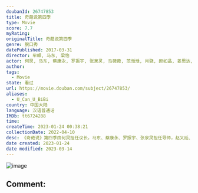 ```yaml
---
doubanId: 26747853
title: 奇葩说第四季
type: Movie
score: 7.7
myRating: 
originalTitle: 奇葩说第四季
genre: 脱口秀
datePublished: 2017-03-31
director: 牟頔, 马东, 梁怡
actor: 何炅, 马东, 蔡康永, 罗振宇, 张泉灵, 马薇薇, 范湉湉, 肖骁, 颜如晶, 姜思达, 艾力, 邱晨, 大王, 黄执中, 陈咏开, 陈铭, 董婧, 欧阳超, 马剑越, 春夏, 臧鸿飞, 雷军, 刘楠, 郭珺, 刘罗兰（蹦蹦）, 傅首尔
author: 
tags:
  - Movie
state: 看过
url: https://movie.douban.com/subject/26747853/
aliases:
  - U_Can_U_BiBi
country: 中国大陆
language: 汉语普通话
IMDb: tt6724288
time: 
createTime: 2023-01-24 00:38:21
collectionDate: 2022-04-10
desc: 《奇葩说》第四季由何炅担任议长，马东、蔡康永、罗振宇、张泉灵担任导师，赵又廷、林志玲、徐静蕾、黄磊、小宋佳、苏有朋、陈可辛、春夏等都会大驾光临现场，与新老奇葩一起“开辩”！他们将在现场对时下最新兴、最...
date created: 2023-01-24
date modified: 2023-03-14
---
```


![image](p2452302366.jpg)

Comment:
---
